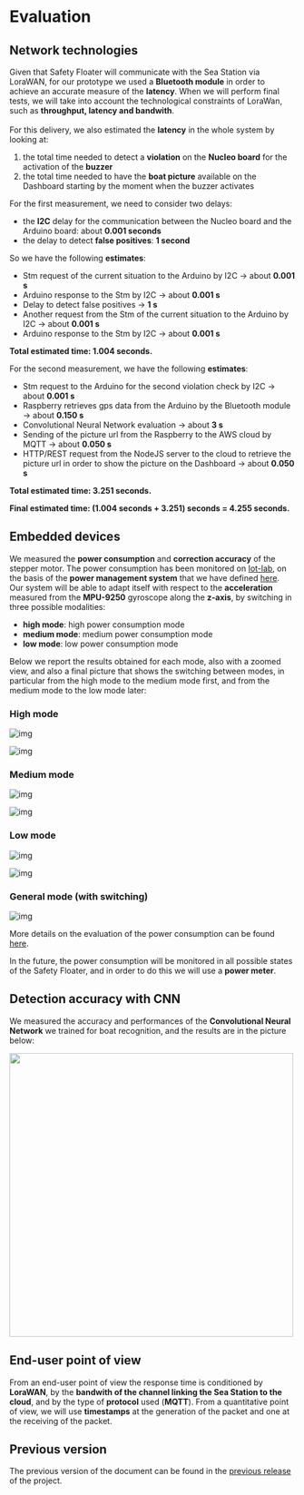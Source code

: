 # Evaluation

## Network technologies
Given that Safety Floater will communicate with the Sea Station via LoraWAN, for our prototype we used a **Bluetooth module** in order to achieve an accurate measure of the **latency**. When we will perform final tests, we will take into account the technological constraints of LoraWan, such as **throughput, latency and bandwith**.
<br><br>For this delivery, we also estimated the **latency** in the whole system by looking at: 
1. the total time needed to detect a **violation** on the **Nucleo board** for the activation of the **buzzer**
2. the total time needed to have the **boat picture** available on the Dashboard starting by the moment when the buzzer activates

For the first measurement, we need to consider two delays:
   - the **I2C** delay for the communication between the Nucleo board and the Arduino board: about **0.001 seconds**
   - the delay to detect **false positives**: **1 second**

   So we have the following **estimates**:
   - Stm request of the current situation to the Arduino by I2C -> about **0.001 s**
   - Arduino response to the Stm by I2C -> about **0.001 s**
   - Delay to detect false positives -> **1 s**
   - Another request from the Stm of the current situation to the Arduino by I2C -> about **0.001 s**
   - Arduino response to the Stm by I2C -> about **0.001 s**

   **Total estimated time: 1.004 seconds.**

For the second measurement, we have the following **estimates**:
   - Stm request to the Arduino for the second violation check by I2C -> about **0.001 s**
   - Raspberry retrieves gps data from the Arduino by the Bluetooth module -> about **0.150 s**
   - Convolutional Neural Network evaluation -> about **3 s**
   - Sending of the picture url from the Raspberry to the AWS cloud by MQTT -> about **0.050 s**
   - HTTP/REST request from the NodeJS server to the cloud to retrieve the picture url in order to show the picture on the Dashboard -> about **0.050 s**

   **Total estimated time: 3.251 seconds.**
   
**Final estimated time: (1.004 seconds + 3.251) seconds = 4.255 seconds.**

## Embedded devices
We measured the **power consumption** and **correction accuracy** of the stepper motor. The power consumption has been monitored on [Iot-lab](https://www.iot-lab.info/), on the basis of the **power management system** that we have defined [here](https://github.com/IlKaiser/IoT_Group-Project/blob/main/2nd_delivery.md#presentation-of-technical-work). Our system will be able to adapt itself with respect to the **acceleration** measured from the **MPU-9250** gyroscope along the **z-axis**, by switching in three possible modalities:

- **high mode**: high power consumption mode
- **medium mode**: medium power consumption mode
- **low mode**: low power consumption mode

Below we report the results obtained for each mode, also with a zoomed view, and also a final picture that shows the switching between modes, in particular from the high mode to the medium mode first, and from the medium mode to the low mode later:

### High mode

![img](https://github.com/IlKaiser/IoT_Group-Project/blob/main/evaluation/images/power-consumption-pm-1.png)

![img](https://github.com/IlKaiser/IoT_Group-Project/blob/main/evaluation/images/power-consumption-pm-1-zoom.png)

### Medium mode

![img](https://github.com/IlKaiser/IoT_Group-Project/blob/main/evaluation/images/power-consumption-pm-2.png)

![img](https://github.com/IlKaiser/IoT_Group-Project/blob/main/evaluation/images/power-consumption-pm-2-zoom.png)

### Low mode

![img](https://github.com/IlKaiser/IoT_Group-Project/blob/main/evaluation/images/power-consumption-pm-3.png)

![img](https://github.com/IlKaiser/IoT_Group-Project/blob/main/evaluation/images/power-consumption-pm-3-zoom.png)

### General mode (with switching)

![img](https://github.com/IlKaiser/IoT_Group-Project/blob/main/evaluation/images/pm-general.png)

More details on the evaluation of the power consumption can be found [here](https://github.com/IlKaiser/IoT_Group-Project/blob/main/evaluation/README.md).

In the future, the power consumption will be monitored in all possible states of the Safety Floater, and in order to do this we will use a **power meter**.

## Detection accuracy with CNN
We measured the accuracy and performances of the **Convolutional Neural Network** we trained for boat recognition, and the results are in the picture below:

<img src="https://github.com/IlKaiser/IoT_Group-Project/blob/main/ML/plots.jpeg"  width=500/>

## End-user point of view
From an end-user point of view the response time is conditioned by **LoraWAN**, by the **bandwith of the channel linking the Sea Station to the cloud**, and by the type of **protocol** used (**MQTT**). From a quantitative point of view, we will use **timestamps** at the generation of the packet and one at the receiving of the packet.  

## Previous version
The previous version of the document can be found in the [previous release](https://github.com/IlKaiser/IoT_Group-Project/releases/tag/1.0) of the project.
